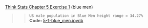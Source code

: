 [Think Stats Chapter 5 Exercise 1](http://greenteapress.com/thinkstats2/html/thinkstats2006.html#toc50) (blue men)

>> `US male population in Blue Men height range = 34.27%`  
>> **Code:** [5-1-blue_men.ipynb](https://nbviewer.jupyter.org/github/emypar/dsp/blob/master/statistics/5-1-blue_men.ipynb)


